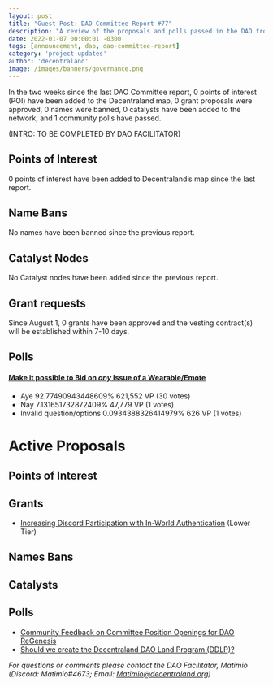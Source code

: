 ```yaml
---
layout: post
title: "Guest Post: DAO Committee Report #77"
description: "A review of the proposals and polls passed in the DAO from August 1 through August 15".
date: 2022-01-07 00:00:01 -0300
tags: [announcement, dao, dao-committee-report]
category: 'project-updates'
author: 'decentraland'
image: /images/banners/governance.png
---
```


In the two weeks since the last DAO Committee report, 0 points of interest (POI) have been added to the Decentraland map, 0 grant proposals were approved, 0 names were banned, 0 catalysts have been added to the network, and 1 community polls have passed.

(INTRO: TO BE COMPLETED BY DAO FACILITATOR)

## Points of Interest
0 points of interest have been added to Decentraland’s map since the last report.


## Name Bans

No names have been banned since the previous report.

## Catalyst Nodes
No Catalyst nodes have been added since the previous report.


## Grant requests
Since August 1, 0 grants have been approved and the vesting contract(s) will be established within 7-10 days.


## Polls

#### [Make it possible to Bid on _any_ Issue of a Wearable/Emote](https://governance.decentraland.org/proposal/?id=a77e25ce-3ee3-449c-9855-662caaad70f5)

* Aye 92.77490943448609% 621,552 VP (30 votes)
* Nay 7.131651732872409% 47,779 VP (1 votes)
* Invalid question/options 0.0934388326414979% 626 VP (1 votes)



# Active Proposals

## Points of Interest


## Grants

* [Increasing Discord Participation with In-World Authentication](https://governance.decentraland.org/proposal/?id=099bfb59-afd9-4ab9-ac72-246325233b44) (Lower Tier)

## Names Bans


## Catalysts


## Polls

* [Community Feedback on Committee Position Openings for DAO ReGenesis](https://governance.decentraland.org/proposal/?id=f1f0f43e-75a0-4a6a-a250-f5bd82dcfa76)
* [Should we create the Decentraland DAO Land Program (DDLP)?](https://governance.decentraland.org/proposal/?id=991e1a5b-8907-4ca7-a10a-cd41abe62092)

*For questions or comments please contact the DAO Facilitator, Matimio (Discord: Matimio#4673; Email: [Matimio@decentraland.org](mailto:Matimio@decentraland.org))*